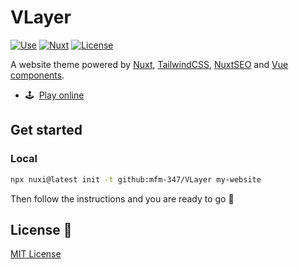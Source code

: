 # VLayer

[![Use][version-src]][version-href]
[![Nuxt][nuxt-src]][nuxt-href]
[![License][license-src]][license-href]

A website theme powered by [Nuxt](https://nuxt.com), [TailwindCSS](https://tailwindcss.com), [NuxtSEO](https://nuxtseo.com) and [Vue components](https://vuejs.org).

- 🕹&nbsp; [Play online](https://githubblitz.com/MFM-347/VLayer/tree/main)

## Get started

### Local

```bash
npx nuxi@latest init -t github:mfm-347/VLayer my-website
```

Then follow the instructions and you are ready to go :rocket:

## License 📎

[MIT License](./LICENSE)

<!-- Badges -->

[license-src]: https://img.shields.io/github/license/Atinux/content-wind.svg?style=flat&colorA=18181B&colorB=28CF8D
[license-href]: https://github.com/Atinux/content-wind/blob/main/LICENSE
[version-src]: https://img.shields.io/npm/v/@tfs-8/v-layer?style=flat&colorA=18181B&colorB=28CF8D
[version-href]: https://www.npmjs.com/package/@tfs-8/v-layer
[nuxt-src]: https://img.shields.io/badge/Nuxt-18181B?&logo=nuxt.js
[nuxt-href]: https://nuxt.com

